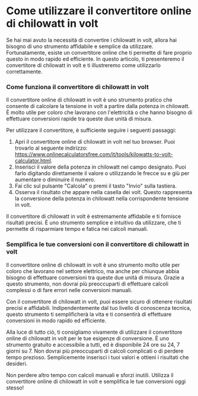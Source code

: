 Come utilizzare il convertitore online di chilowatt in volt
===========================================================

Se hai mai avuto la necessità di convertire i chilowatt in volt, allora hai bisogno di uno strumento affidabile e semplice da utilizzare. Fortunatamente, esiste un convertitore online che ti permette di fare proprio questo in modo rapido ed efficiente. In questo articolo, ti presenteremo il convertitore di chilowatt in volt e ti illustreremo come utilizzarlo correttamente.

### Come funziona il convertitore di chilowatt in volt

Il convertitore online di chilowatt in volt è uno strumento pratico che consente di calcolare la tensione in volt a partire dalla potenza in chilowatt. È molto utile per coloro che lavorano con l'elettricità o che hanno bisogno di effettuare conversioni rapide tra queste due unità di misura.

Per utilizzare il convertitore, è sufficiente seguire i seguenti passaggi:

1. Apri il convertitore online di chilowatt in volt nel tuo browser. Puoi trovarlo al seguente indirizzo: <https://www.onlinecalculatorsfree.com/it/tools/kilowatts-to-volt-calculator.html>.
2. Inserisci il valore della potenza in chilowatt nel campo designato. Puoi farlo digitando direttamente il valore o utilizzando le frecce su e giù per aumentare o diminuire il numero.
3. Fai clic sul pulsante "Calcola" o premi il tasto "Invio" sulla tastiera.
4. Osserva il risultato che appare nella casella dei volt. Questo rappresenta la conversione della potenza in chilowatt nella corrispondente tensione in volt.

Il convertitore di chilowatt in volt è estremamente affidabile e ti fornisce risultati precisi. È uno strumento semplice e intuitivo da utilizzare, che ti permette di risparmiare tempo e fatica nei calcoli manuali.

### Semplifica le tue conversioni con il convertitore di chilowatt in volt

Il convertitore online di chilowatt in volt è uno strumento molto utile per coloro che lavorano nel settore elettrico, ma anche per chiunque abbia bisogno di effettuare conversioni tra queste due unità di misura. Grazie a questo strumento, non dovrai più preoccuparti di effettuare calcoli complessi o di fare errori nelle conversioni manuali.

Con il convertitore di chilowatt in volt, puoi essere sicuro di ottenere risultati precisi e affidabili. Indipendentemente dal tuo livello di conoscenza tecnica, questo strumento ti semplificherà la vita e ti consentirà di effettuare conversioni in modo rapido ed efficiente.

Alla luce di tutto ciò, ti consigliamo vivamente di utilizzare il convertitore online di chilowatt in volt per le tue esigenze di conversione. È uno strumento gratuito e accessibile a tutti, ed è disponibile 24 ore su 24, 7 giorni su 7. Non dovrai più preoccuparti di calcoli complicati o di perdere tempo prezioso. Semplicemente inserisci i tuoi valori e ottieni i risultati che desideri.

Non perdere altro tempo con calcoli manuali e sforzi inutili. Utilizza il convertitore online di chilowatt in volt e semplifica le tue conversioni oggi stesso!